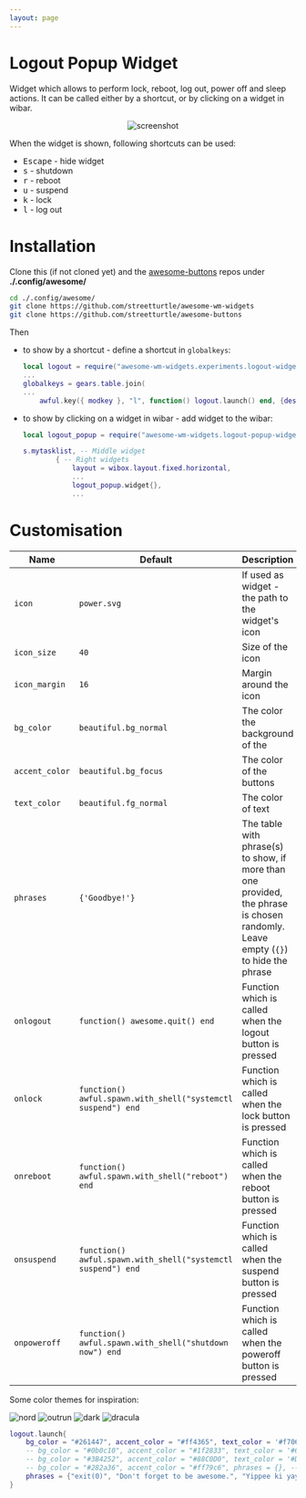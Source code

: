 ```yaml
---
layout: page
---
```

# Logout Popup Widget

Widget which allows to perform lock, reboot, log out, power off and sleep actions. It can be called either by a shortcut, or by clicking on a widget in wibar.

<p align="center">
    <img src="https://github.com/streetturtle/awesome-wm-widgets/raw/master/logout-widget/screenshot.gif" alt="screenshot">
</p>

When the widget is shown, following shortcuts can be used:
 - <kbd>Escape</kbd> - hide widget
 - <kbd>s</kbd> - shutdown
 - <kbd>r</kbd> - reboot
 - <kbd>u</kbd> - suspend
 - <kbd>k</kbd> - lock
 - <kbd>l</kbd> - log out

# Installation

Clone this (if not cloned yet) and the [awesome-buttons](https://github.com/streetturtle/awesome-buttons) repos under **./.config/awesome/**

```bash
cd ./.config/awesome/
git clone https://github.com/streetturtle/awesome-wm-widgets
git clone https://github.com/streetturtle/awesome-buttons
```
Then 

- to show by a shortcut - define a shortcut in `globalkeys`:

    ```lua
    local logout = require("awesome-wm-widgets.experiments.logout-widget.logout")
    ...
    globalkeys = gears.table.join(
    ...
        awful.key({ modkey }, "l", function() logout.launch() end, {description = "Show logout screen", group = "custom"}),
    ```

- to show by clicking on a widget in wibar - add widget to the wibar:

    ```lua
    local logout_popup = require("awesome-wm-widgets.logout-popup-widget.logout-popup")
    
    s.mytasklist, -- Middle widget
            { -- Right widgets
                layout = wibox.layout.fixed.horizontal,
                ...
                logout_popup.widget{},
                ...
    ```

# Customisation

| Name | Default | Description |
|---|---|---|
| `icon` | `power.svg` | If used as widget - the path to the widget's icon |
| `icon_size` | `40` | Size of the icon |
| `icon_margin` | `16` | Margin around the icon |
| `bg_color` |  `beautiful.bg_normal` | The color the background of the |
| `accent_color` | `beautiful.bg_focus` | The color of the buttons |
| `text_color` | `beautiful.fg_normal` | The color of text |
| `phrases` | `{'Goodbye!'}` | The table with phrase(s) to show, if more than one provided, the phrase is chosen randomly. Leave empty (`{}`) to hide the phrase |
| `onlogout` | `function() awesome.quit() end` | Function which is called when the logout button is pressed |
| `onlock` | `function() awful.spawn.with_shell("systemctl suspend") end` | Function which is called when the lock button is pressed |
| `onreboot` | `function() awful.spawn.with_shell("reboot") end` | Function which is called when the reboot button is pressed |
| `onsuspend` | `function() awful.spawn.with_shell("systemctl suspend") end` | Function which is called when the suspend button is pressed |
| `onpoweroff` | `function() awful.spawn.with_shell("shutdown now") end` | Function which is called when the poweroff button is pressed |

Some color themes for inspiration:

![nord](../awesome-wm-widgets/assets/img/screenshots/logout-popup-widget/logout-nord.png)
![outrun](../awesome-wm-widgets/assets/img/screenshots/logout-popup-widget/logout-outrun.png)
![dark](../awesome-wm-widgets/assets/img/screenshots/logout-popup-widget/logout-dark.png)
![dracula](../awesome-wm-widgets/assets/img/screenshots/logout-popup-widget/logout-dracula.png)

```lua
logout.launch{
    bg_color = "#261447", accent_color = "#ff4365", text_color = '#f706cf', icon_size = 40, icon_margin = 16, -- outrun
    -- bg_color = "#0b0c10", accent_color = "#1f2833", text_color = '#66fce1', -- dark
    -- bg_color = "#3B4252", accent_color = "#88C0D0", text_color = '#D8DEE9', -- nord
    -- bg_color = "#282a36", accent_color = "#ff79c6", phrases = {}, -- dracula, no phrase
    phrases = {"exit(0)", "Don't forget to be awesome.", "Yippee ki yay!"},
}
```
